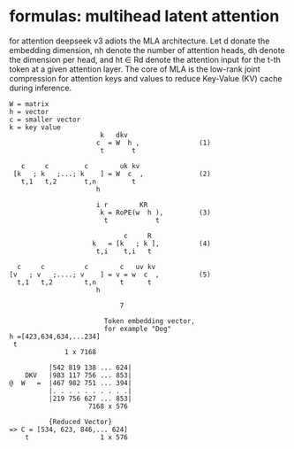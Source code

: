 # formulas: multihead latent attention

for attention deepseek v3 adiots the MLA architecture. Let d donate the embedding dimension, nh denote the number of attention heads, dh denote the dimension per head, and ht ∈ Rd denote the attention input for the t-th token at a given attention layer.  The core of MLA is the low-rank joint compression for attention keys and values to reduce Key-Value (KV) cache during inference.

```mark down
W = matrix
h = vector
c = smaller vector
k = key value
                       k   dkv
                      c  = W  h ,               (1)
                       t       t

   c     c         c        uk kv
 [k   ; k   ;...; k    ] = W  c  ,              (2)
   t,1   t,2       t,n         t
                      h

                      i r        KR
                       k = RoPE(w  h ),         (3)
                        t            t

                             c     R
                     k   = [k   ; k ],          (4)
                      t,i    t,i   t

  c     c          c        c   uv kv
[v   ; v   ;....; v    ] = v = w  c  ,          (5)
  t,1   t,2        t,n      t      t
                      h

                            7
```


```mark down
                        Token embedding vector,
                        for example "Dog"
h =[423,634,634,...234]
 t
              1 x 7168

          |542 819 138 ... 624|
    DKV   |983 117 756 ... 853|
@  W   =  |467 982 751 ... 394|
          |. . . . . . . . . .|
          |219 756 627 ... 853|
                    7168 x 576

          {Reduced Vector}
=> C = [534, 623, 846,... 624]
    t                  1 x 576
```
